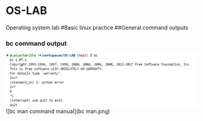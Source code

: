 # OS-LAB
Operating system lab
#Basic linux practice 
##General command outputs
### bc command output
![bc command output](bc.png)
![bc man command manual](bc man.png)
